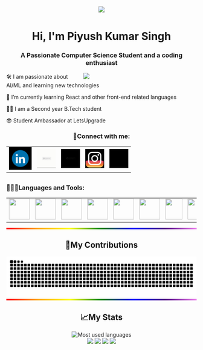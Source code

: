 <h1 align="center">
  <img src="https://readme-typing-svg.herokuapp.com/?font=Righteous&size=35&center=true&vCenter=true&width=500&height=70&duration=5000&lines=Welcome+to+my+GitHub!" />
</h1>

<h1 align="center">Hi, I'm Piyush Kumar Singh</h1>
<h3 align="center">A Passionate Computer Science Student and a coding enthusiast</h3>


<!-- Monkey Gif -->
<img src="https://i.giphy.com/JqmupuTVZYaQX5s094.webp" width="300" align="right" />

<p>🛠️ I am passionate about AI/ML and learning new technologies</p>
<p>🌱 I’m currently learning React and other front-end related languages</p>
<p>👨‍💻 I am a Second year B.Tech student</p>
<p>😎 Student Ambassador at LetsUpgrade</p>

<h3 align="center">📱Connect with me:</h3>

<div align="center">
  <table>
    <tr>
      <td><a href="https://www.linkedin.com/in/piyush-kumar-singh-2a45132a3/"><img src="https://github.com/PiyushKumarSingh-90/gif/blob/main/372102050_LINKEDIN_ICON_TRANSPARENT_1080%20(3).gif" height="60" width="60"></a></td>
      <td><a href="https://mail.google.com/mail/?view=cm&fs=1&to=2023.piyushs@isu.ac.in"><img src="https://github.com/PiyushKumarSingh-90/gif/blob/main/372102050_LINKEDIN_ICON_TRANSPARENT_1080%20(2).gif" height="50" width="50"></a></td>
      <td><a href="https://x.com/piyush_tec34082"><img src="https://github.com/PiyushKumarSingh-90/gif/blob/main/372102050_LINKEDIN_ICON_TRANSPARENT_1080%20(4).gif" height="50" width="50"></a></td>
      <td><a href="https://www.instagram.com/p.singh__21/"><img src="https://github.com/PiyushKumarSingh-90/gif/blob/main/Instagram%20(1).gif" height="50" width="50"></a></td>
      <td><a href="#"><img src="https://github.com/PiyushKumarSingh-90/gif/blob/main/Instagram%20(2).gif" height="50" width="50"></a></td>
    </tr>
  </table>
</div>

<h3 align="left" style="margin-top: 30px;">🧑🏻‍💻Languages and Tools:</h3>

<table>
  <tr>
    <td><img src="https://upload.wikimedia.org/wikipedia/commons/1/19/C_Logo.png" width="55" height="55"/></td>
    <td><img src="https://upload.wikimedia.org/wikipedia/commons/thumb/1/18/ISO_C%2B%2B_Logo.svg/911px-ISO_C%2B%2B_Logo.svg.png" width="55" height="55"/></td>
    <td><img src="https://upload.wikimedia.org/wikipedia/commons/thumb/a/ae/Github-desktop-logo-symbol.svg/1200px-Github-desktop-logo-symbol.svg.png" width="55" height="55"/></td>
    <td><img src="https://upload.wikimedia.org/wikipedia/commons/thumb/0/0a/Python.svg/640px-Python.svg.png" width="55" height="55"/></td>
    <td><img src="https://cdn.worldvectorlogo.com/logos/scratch-cat.svg" width="55" height="55"/></td>
    <td><img src="https://upload.wikimedia.org/wikipedia/commons/thumb/6/61/HTML5_logo_and_wordmark.svg/512px-HTML5_logo_and_wordmark.svg.png" width="55" height="55"/></td>
    <td><img src="https://upload.wikimedia.org/wikipedia/commons/thumb/d/d5/CSS3_logo_and_wordmark.svg/726px-CSS3_logo_and_wordmark.svg.png" width="45" height="55"/></td>
    <td><img src="https://upload.wikimedia.org/wikipedia/commons/thumb/b/ba/Javascript_badge.svg/1200px-Javascript_badge.svg.png" width="55" height="55"/></td>
    <td><img src="https://upload.wikimedia.org/wikipedia/commons/thumb/a/a7/React-icon.svg/2300px-React-icon.svg.png" width="45" height="40"/></td>
    <td><img src="https://upload.wikimedia.org/wikipedia/commons/thumb/3/33/Figma-logo.svg/1200px-Figma-logo.svg.png" width="30" height="40"/></td>
  </tr>
</table>

<!-- Bottom Divider -->
<hr style="border: 0; height: 4px; background: linear-gradient(to right, red, orange, yellow, green, blue, indigo, violet); margin: 0; padding: 0;" />

<div align="center">
  <h2>💪My Contributions</h2>
  <img alt="snake eating my contributions" src="https://raw.githubusercontent.com/LakshyaDuhoonISU/LakshyaDuhoonISU/output/github-contribution-grid-snake.svg" />
</div>

<hr style="border: 0; height: 4px; background: linear-gradient(to right, red, orange, yellow, green, blue, indigo, violet); margin: 0; padding: 0;" />

<div align="center">
  <h2>📈My Stats</h2>
  <img src="https://github-readme-stats.vercel.app/api/top-langs/?username=LakshyaDuhoonISU&theme=algolia&hide_border=true&langs_count=5" alt="Most used languages" />
</div>

<div align="center">
  <img src="http://github-profile-summary-cards.vercel.app/api/cards/repos-per-language?username=LakshyaDuhoonISU&theme=aura" />
  <img src="http://github-profile-summary-cards.vercel.app/api/cards/most-commit-language?username=LakshyaDuhoonISU&theme=aura" />
  <img src="http://github-profile-summary-cards.vercel.app/api/cards/stats?username=LakshyaDuhoonISU&theme=aura" />
  <img src="http://github-profile-summary-cards.vercel.app/api/cards/productive-time?username=LakshyaDuhoonISU&theme=aura&utcOffset=5.3" />
</div>
